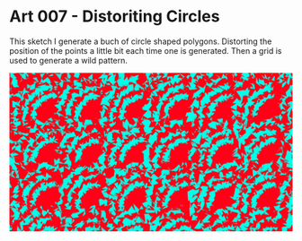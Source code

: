 # Art 007 - Distoriting Circles
   This sketch I generate a buch of circle shaped polygons. Distorting the position of the points a little bit each time one is generated.  Then a grid is used to generate a wild pattern.

![Screenshot of the Sketch, A grid of wildly colored distorted circles.](https://github.com/loyalj/processing-sketches/blob/master/art_007/screenshot.png?raw=true "art_007 Screenshot")
